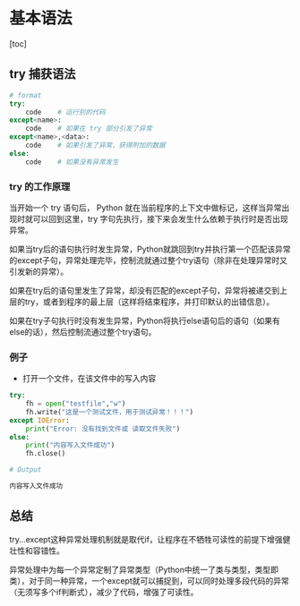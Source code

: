 # 基本语法

[toc]

## try 捕获语法

```python
# format
try:
    code	# 运行别的代码
except<name>:
    code	# 如果在 try 部分引发了异常
except<name>,<data>:
    code	# 如果引发了异常，获得附加的数据
else:
    code	# 如果没有异常发生
```

### try 的工作原理

当开始一个 try 语句后， Python 就在当前程序的上下文中做标记，这样当异常出现时就可以回到这里，try 字句先执行，接下来会发生什么依赖于执行时是否出现异常。

如果当try后的语句执行时发生异常，Python就跳回到try并执行第一个匹配该异常的except子句，异常处理完毕，控制流就通过整个try语句（除非在处理异常时又引发新的异常）。

如果在try后的语句里发生了异常，却没有匹配的except子句，异常将被递交到上层的try，或者到程序的最上层（这样将结束程序，并打印默认的出错信息）。

如果在try子句执行时没有发生异常，Python将执行else语句后的语句（如果有else的话），然后控制流通过整个try语句。

### 例子

- 打开一个文件，在该文件中的写入内容

```python
try:
    fh = open("testfile","w")
    fh.write("这是一个测试文件，用于测试异常！！！")
except IOError:
    print("Error: 没有找到文件或 读取文件失败")
else:
    print("内容写入文件成功")
    fh.close()
```

```python
# Output

内容写入文件成功
```

## 总结

try…except这种异常处理机制就是取代if，让程序在不牺牲可读性的前提下增强健壮性和容错性。

异常处理中为每一个异常定制了异常类型（Python中统一了类与类型，类型即类），对于同一种异常，一个except就可以捕捉到，可以同时处理多段代码的异常（无须写多个if判断式），减少了代码，增强了可读性。